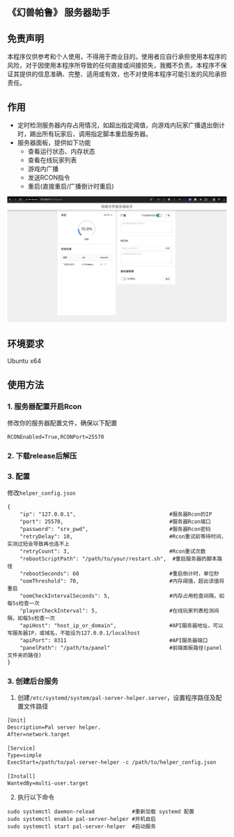 ## 《幻兽帕鲁》 服务器助手

## 免责声明
本程序仅供参考和个人使用，不得用于商业目的。使用者应自行承担使用本程序的风险，对于因使用本程序所导致的任何直接或间接损失，我概不负责。本程序不保证其提供的信息准确、完整、适用或有效，也不对使用本程序可能引发的风险承担责任。

## 作用
- 定时检测服务器内存占用情况，如超出指定阈值，向游戏内玩家广播退出倒计时，踢出所有玩家后，调用指定脚本重启服务器。
- 服务器面板，提供如下功能
  - 查看运行状态、内存状态
  - 查看在线玩家列表
  - 游戏内广播
  - 发送RCON指令
  - 重启(直接重启/广播倒计时重启)

![面板示例](/panel-screeshot.png)

## 环境要求
Ubuntu x64

## 使用方法
### 1. 服务器配置开启Rcon
修改你的服务器配置文件，确保以下配置
```
RCONEnabled=True,RCONPort=25570
```
### 2. 下载release后解压
### 3. 配置
修改`helper_config.json`
```
{
    "ip": "127.0.0.1",                              #服务器Rcon的IP
    "port": 25570,                                  #服务器Rcon端口
    "password": "srv_pwd",                          #服务器Rcon密码
    "retryDelay": 10,                               #Rcon重试前等待时间，实测过短会导致再也连不上
    "retryCount": 3,                                #Rcon重试次数
    "rebootScriptPath": "/path/to/your/restart.sh",  #重启服务器的脚本路径
    "rebootSeconds": 60                             #重启倒计时，单位秒
    "oomThreshold": 70,                             #内存阈值，超出该值将重启
    "oomCheckIntervalSeconds": 5,                   #内存占用检查间隔，如每5s检查一次
    "playerCheckInterval": 5,                       #在线玩家列表检测间隔，如每5s检查一次
    "apiHost": "host_ip_or_domain",                 #API服务器地址，可以写服务器IP，或域名，不能设为127.0.0.1/localhost
    "apiPort": 8311                                 #API服务器端口
    "panelPath": "/path/to/panel"                   #前端面板路径(panel文件夹的路径)
}
```
### 3. 创建后台服务
1. 创建`/etc/systemd/system/pal-server-helper.server`，设置程序路径及配置文件路径
```
[Unit]
Description=Pal server helper.
After=network.target

[Service]
Type=simple
ExecStart=/path/to/pal-server-helper -c /path/to/helper_config.json

[Install]
WantedBy=multi-user.target
```

2. 执行以下命令
```
sudo systemctl daemon-reload            #重新加载 systemd 配置
sudo systemctl enable pal-server-helper #开机自启
sudo systemctl start pal-server-helper  #启动服务
```
